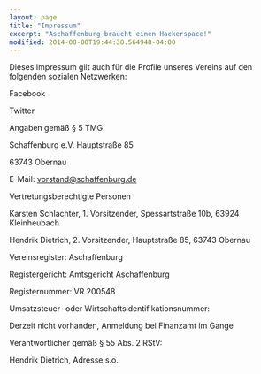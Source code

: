 ```yaml
---
layout: page
title: "Impressum" 
excerpt: "Aschaffenburg braucht einen Hackerspace!"
modified: 2014-08-08T19:44:38.564948-04:00
---
```

Dieses Impressum gilt auch für die Profile unseres Vereins auf den folgenden sozialen Netzwerken:

Facebook

Twitter


Angaben gemäß § 5 TMG

Schaffenburg e.V. Hauptstraße 85

63743 Obernau

E-Mail: vorstand@schaffenburg.de

Vertretungsberechtigte Personen

Karsten Schlachter, 1. Vorsitzender, Spessartstraße 10b, 63924 Kleinheubach

Hendrik Dietrich, 2. Vorsitzender, Hauptstraße 85, 63743 Obernau


Vereinsregister: Aschaffenburg

Registergericht: Amtsgericht Aschaffenburg

Registernummer: VR 200548

Umsatzsteuer- oder Wirtschaftsidentifikationsnummer:

Derzeit nicht vorhanden, Anmeldung bei Finanzamt im Gange


Verantwortlicher gemäß § 55 Abs. 2 RStV:

Hendrik Dietrich, Adresse s.o.
